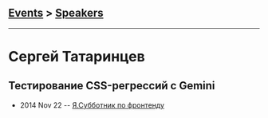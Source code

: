 ## [Events](../README.md) > [Speakers](../speakers.md)
---

# Сергей Татаринцев

## Тестирование CSS-регрессий с Gemini
- 2014 Nov 22 -- [Я.Субботник по фронтенду](https://events.yandex.ru/lib/talks/2594/)    
